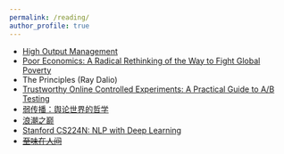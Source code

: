 ```yaml
---
permalink: /reading/
author_profile: true
---
```


- [High Output Management](https://book.douban.com/subject/1957941/)
- [Poor Economics: A Radical Rethinking of the Way to Fight Global Poverty](https://book.douban.com/subject/6962220/)
- The Principles (Ray Dalio)
- [Trustworthy Online Controlled Experiments: A Practical Guide to A/B Testing](https://www.amazon.com/Trustworthy-Online-Controlled-Experiments-Practical/dp/1108724264)
- [弱传播：舆论世界的哲学](https://book.douban.com/subject/30383755//)
- [浪潮之巅](https://book.douban.com/subject/33474750/)
- [Stanford CS224N: NLP with Deep Learning](http://web.stanford.edu/class/cs224n/)
- ~~[至味在人间](https://book.douban.com/subject/26687647/)~~
